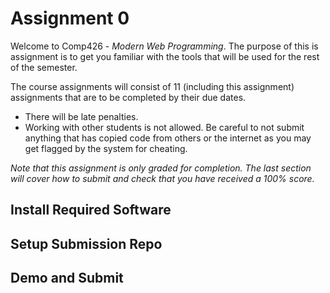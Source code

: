 # Assignment 0

Welcome to Comp426 - *Modern Web Programming*. The purpose of this is assignment is to get you familiar with the tools that will be used for the rest of the semester. 

The course assignments will consist of 11 (including this assignment) assignments that are to be completed by their due dates. 
- There will be late penalties.
- Working with other students is not allowed. Be careful to not submit anything that has copied code from others or the internet as you may get flagged by the system for cheating. 

*Note that this assignment is only graded for completion. The last section will cover how to submit and check that you have received a 100% score.*

## Install Required Software


## Setup Submission Repo


## Demo and Submit
